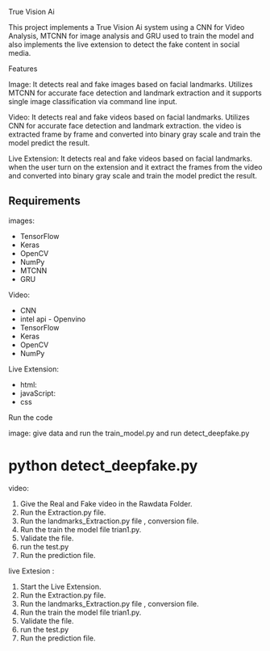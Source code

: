 True Vision Ai

This project implements a True Vision Ai system using a CNN for Video Analysis, MTCNN for image analysis and GRU used to train the model and also implements the live extension to detect the fake content in social media.


Features 

Image:
It detects real and fake images based on facial landmarks. Utilizes MTCNN for accurate face detection and landmark extraction and it supports single image classification via command line input.

Video: 
It detects real and fake videos based on facial landmarks. Utilizes CNN for accurate face detection and landmark extraction.
the video is extracted frame by frame and converted into binary gray scale and train the model predict the result.


Live Extension:
It detects real and fake videos based on facial landmarks. when the user turn on the extension and it extract the frames from the video and converted into binary gray scale and train the model predict the result.



## Requirements

images:

- TensorFlow
- Keras
- OpenCV
- NumPy
- MTCNN
- GRU

Video:
- CNN
- intel api - Openvino
- TensorFlow
- Keras
- OpenCV
- NumPy

Live Extension:
- html:
- javaScript:
- css

Run the code

image:
 give data
 and run the train_model.py and run detect_deepfake.py

 # python detect_deepfake.py

 video:

 1. Give the Real and Fake video in the Rawdata Folder.
 2. Run the Extraction.py file.
 3. Run the landmarks_Extraction.py file , conversion file.
 4. Run the train the model file trian1.py.
 5. Validate the file.
 6. run the test.py
 7. Run the prediction file.


 live Extesion :
 1.  Start the Live Extension.
 2. Run the Extraction.py file.
 3. Run the landmarks_Extraction.py file , conversion file.
 4. Run the train the model file trian1.py.
 5. Validate the file.
 6. run the test.py
 7. Run the prediction file.


 
 



